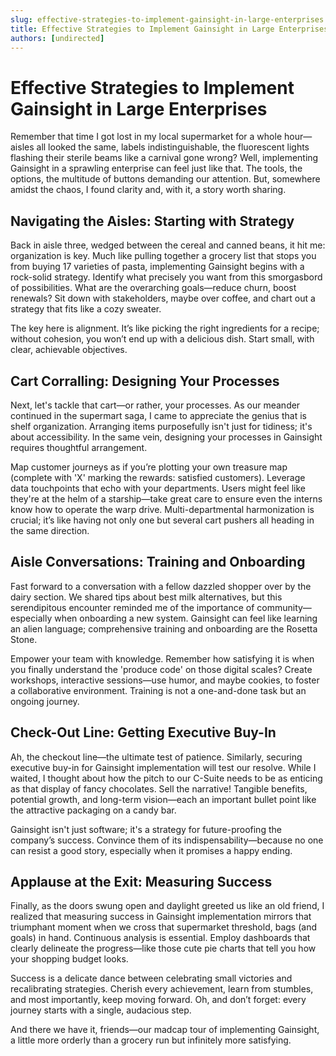 ```yaml
---
slug: effective-strategies-to-implement-gainsight-in-large-enterprises
title: Effective Strategies to Implement Gainsight in Large Enterprises
authors: [undirected]
---
```



# Effective Strategies to Implement Gainsight in Large Enterprises

Remember that time I got lost in my local supermarket for a whole hour—aisles all looked the same, labels indistinguishable, the fluorescent lights flashing their sterile beams like a carnival gone wrong? Well, implementing Gainsight in a sprawling enterprise can feel just like that. The tools, the options, the multitude of buttons demanding our attention. But, somewhere amidst the chaos, I found clarity and, with it, a story worth sharing.

## Navigating the Aisles: Starting with Strategy

Back in aisle three, wedged between the cereal and canned beans, it hit me: organization is key. Much like pulling together a grocery list that stops you from buying 17 varieties of pasta, implementing Gainsight begins with a rock-solid strategy. Identify what precisely you want from this smorgasbord of possibilities. What are the overarching goals—reduce churn, boost renewals? Sit down with stakeholders, maybe over coffee, and chart out a strategy that fits like a cozy sweater. 

The key here is alignment. It’s like picking the right ingredients for a recipe; without cohesion, you won’t end up with a delicious dish. Start small, with clear, achievable objectives.

## Cart Corralling: Designing Your Processes

Next, let's tackle that cart—or rather, your processes. As our meander continued in the supermart saga, I came to appreciate the genius that is shelf organization. Arranging items purposefully isn't just for tidiness; it's about accessibility. In the same vein, designing your processes in Gainsight requires thoughtful arrangement. 

Map customer journeys as if you’re plotting your own treasure map (complete with 'X' marking the rewards: satisfied customers). Leverage data touchpoints that echo with your departments. Users might feel like they're at the helm of a starship—take great care to ensure even the interns know how to operate the warp drive. Multi-departmental harmonization is crucial; it’s like having not only one but several cart pushers all heading in the same direction.

## Aisle Conversations: Training and Onboarding

Fast forward to a conversation with a fellow dazzled shopper over by the dairy section. We shared tips about best milk alternatives, but this serendipitous encounter reminded me of the importance of community—especially when onboarding a new system. Gainsight can feel like learning an alien language; comprehensive training and onboarding are the Rosetta Stone.

Empower your team with knowledge. Remember how satisfying it is when you finally understand the 'produce code' on those digital scales? Create workshops, interactive sessions—use humor, and maybe cookies, to foster a collaborative environment. Training is not a one-and-done task but an ongoing journey.

## Check-Out Line: Getting Executive Buy-In

Ah, the checkout line—the ultimate test of patience. Similarly, securing executive buy-in for Gainsight implementation will test our resolve. While I waited, I thought about how the pitch to our C-Suite needs to be as enticing as that display of fancy chocolates. Sell the narrative! Tangible benefits, potential growth, and long-term vision—each an important bullet point like the attractive packaging on a candy bar.

Gainsight isn't just software; it's a strategy for future-proofing the company’s success. Convince them of its indispensability—because no one can resist a good story, especially when it promises a happy ending.

## Applause at the Exit: Measuring Success

Finally, as the doors swung open and daylight greeted us like an old friend, I realized that measuring success in Gainsight implementation mirrors that triumphant moment when we cross that supermarket threshold, bags (and goals) in hand. Continuous analysis is essential. Employ dashboards that clearly delineate the progress—like those cute pie charts that tell you how your shopping budget looks.

Success is a delicate dance between celebrating small victories and recalibrating strategies. Cherish every achievement, learn from stumbles, and most importantly, keep moving forward. Oh, and don’t forget: every journey starts with a single, audacious step. 

And there we have it, friends—our madcap tour of implementing Gainsight, a little more orderly than a grocery run but infinitely more satisfying.

